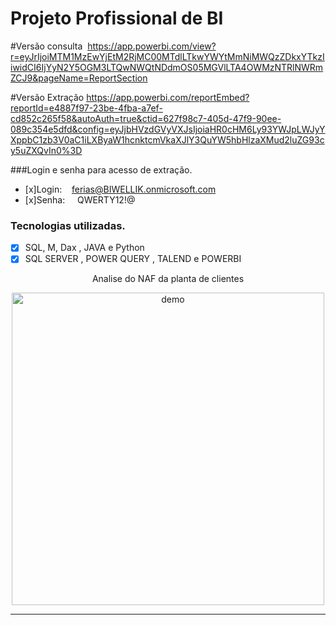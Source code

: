 # Projeto Profissional de BI
#Versão consulta 
https://app.powerbi.com/view?r=eyJrIjoiMTM1MzEwYjEtM2RjMC00MTdlLTkwYWYtMmNiMWQzZDkxYTkzIiwidCI6IjYyN2Y5OGM3LTQwNWQtNDdmOS05MGVlLTA4OWMzNTRlNWRmZCJ9&pageName=ReportSection

#Versão Extração
https://app.powerbi.com/reportEmbed?reportId=e4887f97-23be-4fba-a7ef-cd852c265f58&autoAuth=true&ctid=627f98c7-405d-47f9-90ee-089c354e5dfd&config=eyJjbHVzdGVyVXJsIjoiaHR0cHM6Ly93YWJpLWJyYXppbC1zb3V0aC1iLXByaW1hcnktcmVkaXJlY3QuYW5hbHlzaXMud2luZG93cy5uZXQvIn0%3D

###Login e senha para acesso de extração.
- [x]Login:    ferias@BIWELLIK.onmicrosoft.com
- [x]Senha:     QWERTY12!@
</h1>

### Tecnologias utilizadas.
- [x] SQL, M, Dax , JAVA e Python
- [x] SQL SERVER , POWER QUERY , TALEND e POWERBI

<p align="center">Analise do NAF da planta de clientes</p>

<div align="center">
  <img src="https://i.ibb.co/YjrZh9j/naf.jpg" alt="demo" height="500">
</div>
<hr />
